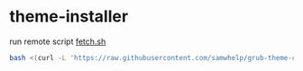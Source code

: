 

# theme-installer

run remote script [fetch.sh](https://github.com/samwhelp/grub-theme-cover-remix/blob/main/helper/theme-installer/fetch.sh)

``` sh
bash <(curl -L 'https://raw.githubusercontent.com/samwhelp/grub-theme-cover-remix/main/helper/theme-installer/fetch.sh')
```
